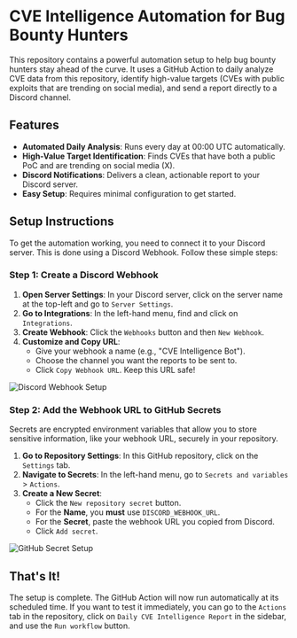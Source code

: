 # CVE Intelligence Automation for Bug Bounty Hunters

This repository contains a powerful automation setup to help bug bounty hunters stay ahead of the curve. It uses a GitHub Action to daily analyze CVE data from this repository, identify high-value targets (CVEs with public exploits that are trending on social media), and send a report directly to a Discord channel.

## Features

- **Automated Daily Analysis**: Runs every day at 00:00 UTC automatically.
- **High-Value Target Identification**: Finds CVEs that have both a public PoC and are trending on social media (X).
- **Discord Notifications**: Delivers a clean, actionable report to your Discord server.
- **Easy Setup**: Requires minimal configuration to get started.

## Setup Instructions

To get the automation working, you need to connect it to your Discord server. This is done using a Discord Webhook. Follow these simple steps:

### Step 1: Create a Discord Webhook

1.  **Open Server Settings**: In your Discord server, click on the server name at the top-left and go to `Server Settings`.
2.  **Go to Integrations**: In the left-hand menu, find and click on `Integrations`.
3.  **Create Webhook**: Click the `Webhooks` button and then `New Webhook`.
4.  **Customize and Copy URL**:
    *   Give your webhook a name (e.g., "CVE Intelligence Bot").
    *   Choose the channel you want the reports to be sent to.
    *   Click `Copy Webhook URL`. Keep this URL safe!

![Discord Webhook Setup](https://i.imgur.com/8Vb3e1T.png)

### Step 2: Add the Webhook URL to GitHub Secrets

Secrets are encrypted environment variables that allow you to store sensitive information, like your webhook URL, securely in your repository.

1.  **Go to Repository Settings**: In this GitHub repository, click on the `Settings` tab.
2.  **Navigate to Secrets**: In the left-hand menu, go to `Secrets and variables` > `Actions`.
3.  **Create a New Secret**:
    *   Click the `New repository secret` button.
    *   For the **Name**, you **must** use `DISCORD_WEBHOOK_URL`.
    *   For the **Secret**, paste the webhook URL you copied from Discord.
    *   Click `Add secret`.

![GitHub Secret Setup](https://i.imgur.com/1G3q8hA.png)

## That's It!

The setup is complete. The GitHub Action will now run automatically at its scheduled time. If you want to test it immediately, you can go to the `Actions` tab in the repository, click on `Daily CVE Intelligence Report` in the sidebar, and use the `Run workflow` button.

